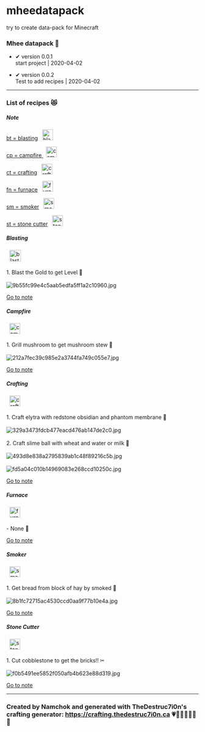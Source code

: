 # mheedatapack
try to create data-pack for Minecraft 

### Mhee datapack 🐻

- ✔ version 0.0.1 
  <br> start project | 2020-04-02

- ✔ version 0.0.2
  <br> Test to add recipes | 2020-04-02

***

### List of recipes 😻

##### Note
[bt = blasting](#blasting) &nbsp; <img src="https://gamepedia.cursecdn.com/minecraft_gamepedia/f/f2/Lit_Blast_Furnace_JE1_BE1.gif?version=97317194cce88bdc8042b8a18c9bfd93" height="28" alt="blasting">

[cp = campfire ](#campfire) &nbsp; <img src="https://gamepedia.cursecdn.com/minecraft_gamepedia/9/91/Campfire_JE2_BE2.gif?version=5caf12368f3d2230072c64f26eed3555" height="28" alt="campfire">

[ct = crafting](#crafting) &nbsp; <img src="https://gamepedia.cursecdn.com/minecraft_gamepedia/9/93/Crafting_Table_JE3_BE2.png?version=1f8c3e8095ea3370326efd9e93ab6cd2" height="28" alt="crafting">

[fn = furnace](#furnace) &nbsp; <img src="https://gamepedia.cursecdn.com/minecraft_gamepedia/1/14/Lit_Furnace.png?version=349d3c0431996e9e1d124e2d2c9696f6" height="28" alt="furnace">

[sm = smoker](#smoker) &nbsp; <img src="https://gamepedia.cursecdn.com/minecraft_gamepedia/5/50/Lit_Smoker.gif?version=c60f2d5eb176b6573c33a6803c7cb0a0" height="28" alt="smoker">

[st = stone cutter](#stone-cutter) &nbsp; <img src="https://gamepedia.cursecdn.com/minecraft_gamepedia/6/6b/Stonecutter.gif?version=a932b2962ac750b7fb1e31bf3fb7876f" height="28" alt="stonecutter">

##### Blasting 
&nbsp; <img src="https://gamepedia.cursecdn.com/minecraft_gamepedia/f/f2/Lit_Blast_Furnace_JE1_BE1.gif?version=97317194cce88bdc8042b8a18c9bfd93" height="30" alt="blasting"> <br><br>
      1. Blast the Gold to get Level 🥉 <br><br>
      <img src="https://s3-ap-southeast-1.amazonaws.com/img-in-th/9b55fc99e4c5aab5edfa5ff1a2c10960.jpg" alt="9b55fc99e4c5aab5edfa5ff1a2c10960.jpg" border="0" /><br>

[Go to note](#note)

##### Campfire 
&nbsp; <img src="https://gamepedia.cursecdn.com/minecraft_gamepedia/9/91/Campfire_JE2_BE2.gif?version=5caf12368f3d2230072c64f26eed3555" height="28" alt="campfire"> <br><br>
      1. Grill mushroom to get mushroom stew 🍄 <br><br>
      ![212a7fec39c985e2a3744fa749c055e7.jpg](https://s3-ap-southeast-1.amazonaws.com/img-in-th/212a7fec39c985e2a3744fa749c055e7.jpg) <br>

[Go to note](#note)

##### Crafting 
&nbsp; <img src="https://gamepedia.cursecdn.com/minecraft_gamepedia/9/93/Crafting_Table_JE3_BE2.png?version=1f8c3e8095ea3370326efd9e93ab6cd2" height="28" alt="crafting"> <br><br>
      1. Craft elytra with redstone obsidian and phantom membrane 🦉 <br><br>
      ![329a3473fdcb477eacd476ab147de2c0.jpg](https://s3-ap-southeast-1.amazonaws.com/img-in-th/329a3473fdcb477eacd476ab147de2c0.jpg) <br><br>
      2. Craft slime ball with wheat and water or milk 🥛 <br><br>
      ![493d8e838a2795839ab1c48f89216c5b.jpg](https://s3-ap-southeast-1.amazonaws.com/img-in-th/493d8e838a2795839ab1c48f89216c5b.jpg)<br><br>
      ![fd5a04c010b14969083e268ccd10250c.jpg](https://s3-ap-southeast-1.amazonaws.com/img-in-th/fd5a04c010b14969083e268ccd10250c.jpg) <br>

[Go to note](#note)

##### Furnace 
&nbsp; <img src="https://gamepedia.cursecdn.com/minecraft_gamepedia/1/14/Lit_Furnace.png?version=349d3c0431996e9e1d124e2d2c9696f6" height="28" alt="furnace"> <br><br>
      - None 🚫 <br>

[Go to note](#note)

##### Smoker
&nbsp; <img src="https://gamepedia.cursecdn.com/minecraft_gamepedia/5/50/Lit_Smoker.gif?version=c60f2d5eb176b6573c33a6803c7cb0a0" height="28" alt="smoker"> <br><br>
      1. Get bread from block of hay by smoked 🍞 <br><br>
      ![8b1fc72715ac4530ccd0aa9f77b10e4a.jpg](https://s3-ap-southeast-1.amazonaws.com/img-in-th/8b1fc72715ac4530ccd0aa9f77b10e4a.jpg) <br>

[Go to note](#note)

##### Stone Cutter
&nbsp; <img src="https://gamepedia.cursecdn.com/minecraft_gamepedia/6/6b/Stonecutter.gif?version=a932b2962ac750b7fb1e31bf3fb7876f" height="28" alt="stonecutter"> <br><br>
      1. Cut cobblestone to get the bricks!! ✂ <br><br>
      ![f0b5491ee5852f050afb4b623e88d319.jpg](https://s3-ap-southeast-1.amazonaws.com/img-in-th/f0b5491ee5852f050afb4b623e88d319.jpg)<br>

[Go to note](#note)

___

### Created by Namchok and generated with TheDestruc7i0n's crafting generator: https://crafting.thedestruc7i0n.ca 💗🧡💛💚💙💜🤍
